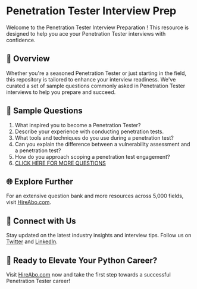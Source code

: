# Penetration Tester Interview Prep

Welcome to the Penetration Tester Interview Preparation ! This resource is designed to help you ace your Penetration Tester interviews with confidence.

## 🚀 Overview

Whether you're a seasoned Penetration Tester or just starting in the field, this repository is tailored to enhance your interview readiness. We've curated a set of sample questions commonly asked in Penetration Tester interviews to help you prepare and succeed.

## 📝 Sample Questions

1. What inspired you to become a Penetration Tester?
2. Describe your experience with conducting penetration tests.
3. What tools and techniques do you use during a penetration test?
4. Can you explain the difference between a vulnerability assessment and a penetration test?
5. How do you approach scoping a penetration test engagement?
6. [CLICK HERE FOR MORE QUESTIONS](https://hireabo.com/job/0_2_6/Penetration%20Tester)

## 🌐 Explore Further

For an extensive question bank and more resources across 5,000 fields, visit [HireAbo.com](https://www.hireabo.com).

## 📱 Connect with Us

Stay updated on the latest industry insights and interview tips. Follow us on [Twitter](https://twitter.com/hireabo) and [LinkedIn](https://www.linkedin.com/in/hire-abo-3609972a8/).

## 🚀 Ready to Elevate Your Python Career?

Visit [HireAbo.com](https://www.hireabo.com) now and take the first step towards a successful Penetration Tester career!